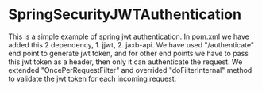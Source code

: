 # SpringSecurityJWTAuthentication
This is a simple example of spring jwt authentication. In pom.xml we have added this 2 dependency, 1. jjwt, 2. jaxb-api. 
We have used "/authenticate" end point to generate jwt token, and for other end points we have to pass this jwt token as a header, then only it can authenticate the request.
We extended "OncePerRequestFilter" and overrided "doFilterInternal" method to validate the jwt token for each incoming request.
